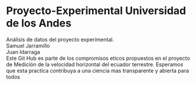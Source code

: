 # Proyecto-Experimental Universidad de los Andes
Análisis de datos del proyecto experimental.\
Samuel Jarramillo\
Juan Idarraga\
Este Git Hub es parte de los compromisos eticos propuestos en el proyecto de Medición de la velocidad horizontal del ecuador terrestre. Esperamos que esta practica contribuya a una ciencia mas transparente y abierta para todos
